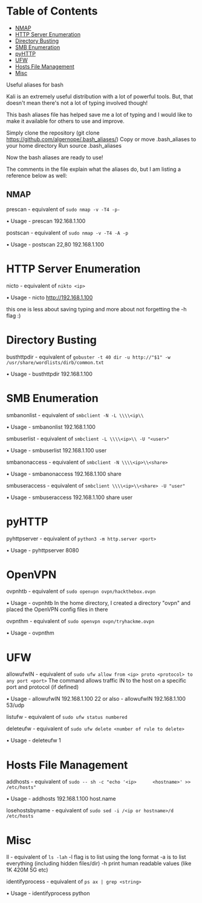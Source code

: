 

# Table of Contents
- [NMAP](#nmap)
- [HTTP Server Enumeration](#http-server-enumeration)
- [Directory Busting](#directory-busting)
- [SMB Enumeration](#smb-enumeration)
- [pyHTTP](#pyhttp)
- [UFW](#ufw)
- [Hosts File Management](#hosts-file-management)
- [Misc](#misc)


Useful aliases for bash

Kali is an extremely useful distribution with a lot of powerful tools. But, that doesn't mean there's not a lot of typing involved though!

This bash aliases file has helped save me a lot of typing and I would like to make it available for others to use and improve.

Simply clone the repository (git clone https://github.com/algernope/.bash_aliases/)
Copy or move .bash_aliases to your home directory
Run source .bash_aliases

Now the bash aliases are ready to use!

The comments in the file explain what the aliases do, but I am listing a reference below as well:

## NMAP

prescan - equivalent of `sudo nmap -v -T4 -p-`

• Usage - prescan 192.168.1.100

postscan - equivalent of `sudo nmap -v -T4 -A -p`

• Usage - postscan 22,80 192.168.1.100
    
# HTTP Server Enumeration

nicto - equivalent of `nikto <ip>`

• Usage - nicto http://192.168.1.100

this one is less about saving typing and more about not forgetting the -h flag :)

# Directory Busting

busthttpdir - equivalent of `gobuster -t 40 dir -u http://"$1" -w /usr/share/wordlists/dirb/common.txt`

• Usage - busthttpdir 192.168.1.100

# SMB Enumeration

smbanonlist - equivalent of `smbclient -N -L \\\\<ip\\`

• Usage - smbanonlist 192.168.1.100
    
smbuserlist - equivalent of `smbclient -L \\\\<ip>\\ -U "<user>"`

• Usage - smbuserlist 192.168.1.100 user
  
smbanonaccess - equivalent of `smbclient -N \\\\<ip>\\<share>`

• Usage - smbanonaccess 192.168.1.100 share
  
smbuseraccess - equivalent of `smbclient \\\\<ip>\\<share> -U "user"`

• Usage - smbuseraccess 192.168.1.100 share user

# pyHTTP

pyhttpserver - equivalent of `python3 -m http.server <port>`

• Usage - pyhttpserver 8080

# OpenVPN

ovpnhtb - equivalent of `sudo openvpn ovpn/hackthebox.ovpn`

• Usage - ovpnhtb
In the home directory, I created a directory "ovpn" and placed the OpenVPN config files in there

ovpnthm - equivalent of `sudo openvpn ovpn/tryhackme.ovpn`

• Usage - ovpnthm

# UFW

allowufwIN - equivalent of `sudo ufw allow from <ip> proto <protocol> to any port <port>`
    The command allows traffic IN to the host on a specific port and protocol (if defined)

• Usage - allowufwIN 192.168.1.100 22
or also - allowufwIN 192.168.1.100 53/udp

listufw - equivalent of `sudo ufw status numbered`

deleteufw - equivalent of `sudo ufw delete <number of rule to delete>`

• Usage - deleteufw 1
  
# Hosts File Management

addhosts - equivalent of `sudo -- sh -c "echo '<ip>      <hostname>' >> /etc/hosts"`

• Usage - addhosts 192.168.1.100 host.name
  
losehostsbyname - equivalent of `sudo sed -i /<ip or hostname>/d /etc/hosts`

# Misc

ll - equivalent of `ls -lah`
    -l flag is to list using the long format
    -a is to list everything (including hidden files/dir)
    -h print human readable values (like 1K 420M 5G etc)
    
identifyprocess - equivalent of `ps ax | grep <string>`

• Usage - identifyprocess python
